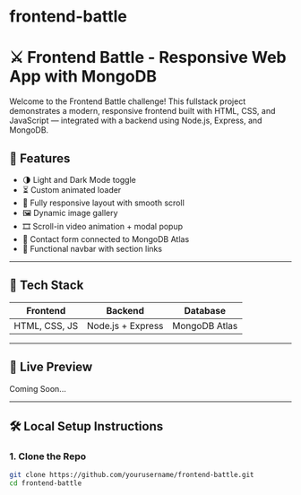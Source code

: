 # frontend-battle
# ⚔️ Frontend Battle - Responsive Web App with MongoDB

Welcome to the Frontend Battle challenge! This fullstack project demonstrates a modern, responsive frontend built with HTML, CSS, and JavaScript — integrated with a backend using Node.js, Express, and MongoDB.

## 🌟 Features

- 🌗 Light and Dark Mode toggle
- ⏳ Custom animated loader
- 🧭 Fully responsive layout with smooth scroll
- 🖼️ Dynamic image gallery
- 🎞️ Scroll-in video animation + modal popup
- 📩 Contact form connected to MongoDB Atlas
- 🔗 Functional navbar with section links

---

## 🔧 Tech Stack

| Frontend        | Backend         | Database      |
|-----------------|------------------|----------------|
| HTML, CSS, JS    | Node.js + Express | MongoDB Atlas  |

---

## 🚀 Live Preview

Coming Soon...

---

## 🛠️ Local Setup Instructions

### 1. Clone the Repo
```bash
git clone https://github.com/yourusername/frontend-battle.git
cd frontend-battle
